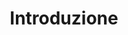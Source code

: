 ---
layout: redirect.njk
tags: page
key: introduction_it
title: Introduzione
redirect: /it/accessibility/about-accessibility/
parent: accessibility_it
order: 1
---
